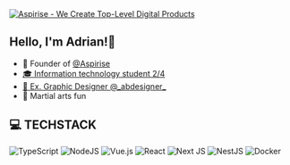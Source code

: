 <a href="https://github.com/aspirise" rel="noopener" target="_blank">
  <img src="https://github.com/user-attachments/assets/5328012e-849d-4444-a271-164856fe3cc6" alt="Aspirise - We Create Top-Level Digital Products"/>
</a>

## Hello, I'm Adrian!👋

<ul>
  <li>🚀 Founder of <a href="https://github.com/aspirise" rel="noopener" target="_blank">@Aspirise</li>
  <li>🎓 Information technology student 2/4</li>
  <li>🎨 Ex. Graphic Designer <a href="https://www.instagram.com/_abdesigner_" rel="noopener" target="_blank">@_abdesigner_</a></li>
  <li>🥊 Martial arts fun</li>
</ul>

## 💻 TECHSTACK
![TypeScript](https://img.shields.io/badge/typescript-%23007ACC.svg?style=for-the-badge&logo=typescript&logoColor=white) ![NodeJS](https://img.shields.io/badge/node.js-6DA55F?style=for-the-badge&logo=node.js&logoColor=white) ![Vue.js](https://img.shields.io/badge/vue.js-%2335495e.svg?style=for-the-badge&logo=vuedotjs&logoColor=%234FC08D) ![React](https://img.shields.io/badge/react-%2320232a.svg?style=for-the-badge&logo=react&logoColor=%2361DAFB) ![Next JS](https://img.shields.io/badge/Next-black?style=for-the-badge&logo=next.js&logoColor=white) ![NestJS](https://img.shields.io/badge/nestjs-%23E0234E.svg?style=for-the-badge&logo=nestjs&logoColor=white) ![Docker](https://img.shields.io/badge/docker-%230db7ed.svg?style=for-the-badge&logo=docker&logoColor=white)
